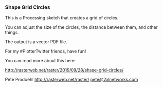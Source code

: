 ### Shape Grid Circles

This is a Processing sketch that creates a grid of circles.

You can adjust the size of the circles, the distance between them, and other things.

The output is a vector PDF file.

For my #PlotterTwitter friends, have fun!

You can read more about this here:

  http://rasterweb.net/raster/2019/09/28/shape-grid-circles/


Pete Prodoehl
<http://rasterweb.net/raster/>
<pete@2xlnetworks.com>

